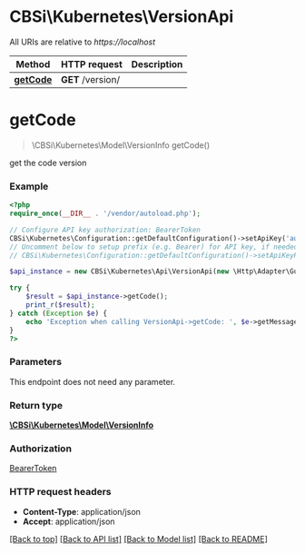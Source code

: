 # CBSi\Kubernetes\VersionApi

All URIs are relative to *https://localhost*

Method | HTTP request | Description
------------- | ------------- | -------------
[**getCode**](VersionApi.md#getCode) | **GET** /version/ | 


# **getCode**
> \CBSi\Kubernetes\Model\VersionInfo getCode()



get the code version

### Example
```php
<?php
require_once(__DIR__ . '/vendor/autoload.php');

// Configure API key authorization: BearerToken
CBSi\Kubernetes\Configuration::getDefaultConfiguration()->setApiKey('authorization', 'YOUR_API_KEY');
// Uncomment below to setup prefix (e.g. Bearer) for API key, if needed
// CBSi\Kubernetes\Configuration::getDefaultConfiguration()->setApiKeyPrefix('authorization', 'Bearer');

$api_instance = new CBSi\Kubernetes\Api\VersionApi(new \Http\Adapter\Guzzle6\Client());

try {
    $result = $api_instance->getCode();
    print_r($result);
} catch (Exception $e) {
    echo 'Exception when calling VersionApi->getCode: ', $e->getMessage(), PHP_EOL;
}
?>
```

### Parameters
This endpoint does not need any parameter.

### Return type

[**\CBSi\Kubernetes\Model\VersionInfo**](../Model/VersionInfo.md)

### Authorization

[BearerToken](../../README.md#BearerToken)

### HTTP request headers

 - **Content-Type**: application/json
 - **Accept**: application/json

[[Back to top]](#) [[Back to API list]](../../README.md#documentation-for-api-endpoints) [[Back to Model list]](../../README.md#documentation-for-models) [[Back to README]](../../README.md)

